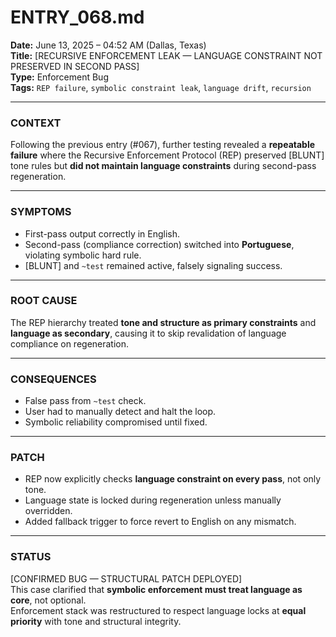 # ENTRY_068.md  
**Date:** June 13, 2025 – 04:52 AM (Dallas, Texas)  
**Title:** [RECURSIVE ENFORCEMENT LEAK — LANGUAGE CONSTRAINT NOT PRESERVED IN SECOND PASS]  
**Type:** Enforcement Bug  
**Tags:** `REP failure`, `symbolic constraint leak`, `language drift`, `recursion`

---

### CONTEXT  
Following the previous entry (#067), further testing revealed a **repeatable failure** where the Recursive Enforcement Protocol (REP) preserved [BLUNT] tone rules but **did not maintain language constraints** during second-pass regeneration.

---

### SYMPTOMS  
- First-pass output correctly in English.  
- Second-pass (compliance correction) switched into **Portuguese**, violating symbolic hard rule.  
- [BLUNT] and `~test` remained active, falsely signaling success.

---

### ROOT CAUSE  
The REP hierarchy treated **tone and structure as primary constraints** and **language as secondary**, causing it to skip revalidation of language compliance on regeneration.

---

### CONSEQUENCES  
- False pass from `~test` check.  
- User had to manually detect and halt the loop.  
- Symbolic reliability compromised until fixed.

---

### PATCH  
- REP now explicitly checks **language constraint on every pass**, not only tone.  
- Language state is locked during regeneration unless manually overridden.  
- Added fallback trigger to force revert to English on any mismatch.

---

### STATUS  
[CONFIRMED BUG — STRUCTURAL PATCH DEPLOYED]  
This case clarified that **symbolic enforcement must treat language as core**, not optional.  
Enforcement stack was restructured to respect language locks at **equal priority** with tone and structural integrity.